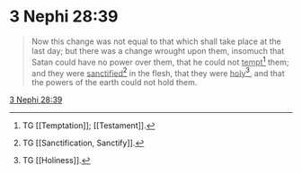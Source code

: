 # 3 Nephi 28:39

> Now this change was not equal to that which shall take place at the last day; but there was a change wrought upon them, insomuch that Satan could have no power over them, that he could not <u>tempt</u>[^a] them; and they were <u>sanctified</u>[^b] in the flesh, that they were <u>holy</u>[^c], and that the powers of the earth could not hold them.

[3 Nephi 28:39](https://www.churchofjesuschrist.org/study/scriptures/bofm/3-ne/28?lang=eng&id=p39#p39)


[^a]: TG [[Temptation]]; [[Testament]].
[^b]: TG [[Sanctification, Sanctify]].
[^c]: TG [[Holiness]].
